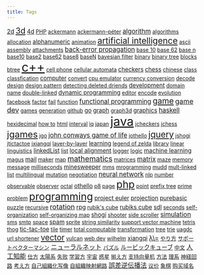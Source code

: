 ```yaml
---
title: Tags
---
```


<script type="text/javascript">
$(document).ready(function() {
	$('#tag-list a').each(function() {
		$(this).css('color', '#'+(0x1000000+(Math.random())*0xffffff).toString(16).substr(1,6));
	})
});
</script>

<div id="tag-list">
<a style="font-size: 110%" href="../tags/2d.html">2d</a> <a style="font-size: 150%" href="../tags/3d.html">3d</a> <a style="font-size: 110%" href="../tags/4d.html">4d</a> <a style="font-size: 100%" href="../tags/PHP.html">PHP</a> <a style="font-size: 100%" href="../tags/ackermann.html">ackermann</a> <a style="font-size: 100%" href="../tags/ackermann%E2%80%93p%C3%A9ter.html">ackermann–péter</a> <a style="font-size: 120%" href="../tags/algorithm.html">algorithm</a> <a style="font-size: 100%" href="../tags/algorithms.html">algorithms</a> <a style="font-size: 100%" href="../tags/allocation.html">allocation</a> <a style="font-size: 110%" href="../tags/alphanumeric.html">alphanumeric</a> <a style="font-size: 100%" href="../tags/animation.html">animation</a> <a style="font-size: 160%" href="../tags/artificial%20intelligence.html">artificial intelligence</a> <a style="font-size: 100%" href="../tags/ascii.html">ascii</a> <a style="font-size: 100%" href="../tags/assembly.html">assembly</a> <a style="font-size: 100%" href="../tags/attachments.html">attachments</a> <a style="font-size: 120%" href="../tags/back-error%20propagation.html">back-error propagation</a> <a style="font-size: 100%" href="../tags/base%2010.html">base 10</a> <a style="font-size: 100%" href="../tags/base%2062.html">base 62</a> <a style="font-size: 100%" href="../tags/base%20n.html">base n</a> <a style="font-size: 100%" href="../tags/base10.html">base10</a> <a style="font-size: 100%" href="../tags/base2.html">base2</a> <a style="font-size: 100%" href="../tags/base62.html">base62</a> <a style="font-size: 100%" href="../tags/base8.html">base8</a> <a style="font-size: 100%" href="../tags/baseN.html">baseN</a> <a style="font-size: 100%" href="../tags/bayesian%20filter.html">bayesian filter</a> <a style="font-size: 100%" href="../tags/binary.html">binary</a> <a style="font-size: 100%" href="../tags/binary%20tree.html">binary tree</a> <a style="font-size: 100%" href="../tags/blocks.html">blocks</a> <a style="font-size: 100%" href="../tags/btree.html">btree</a> <a style="font-size: 230%" href="../tags/c%2B%2B.html">c++</a> <a style="font-size: 100%" href="../tags/cell%20phone.html">cell phone</a> <a style="font-size: 100%" href="../tags/cellular%20automata.html">cellular automata</a> <a style="font-size: 110%" href="../tags/checkers.html">checkers</a> <a style="font-size: 110%" href="../tags/chess.html">chess</a> <a style="font-size: 100%" href="../tags/chinese.html">chinese</a> <a style="font-size: 100%" href="../tags/class.html">class</a> <a style="font-size: 100%" href="../tags/classfication.html">classfication</a> <a style="font-size: 110%" href="../tags/computer.html">computer</a> <a style="font-size: 100%" href="../tags/convert.html">convert</a> <a style="font-size: 100%" href="../tags/cpu%20emulator.html">cpu emulator</a> <a style="font-size: 100%" href="../tags/currency%20conversion.html">currency conversion</a> <a style="font-size: 100%" href="../tags/decode.html">decode</a> <a style="font-size: 100%" href="../tags/design.html">design</a> <a style="font-size: 100%" href="../tags/design%20pattern.html">design pattern</a> <a style="font-size: 100%" href="../tags/detecting%20deleted%20driends.html">detecting deleted driends</a> <a style="font-size: 110%" href="../tags/development.html">development</a> <a style="font-size: 100%" href="../tags/domain%20name.html">domain name</a> <a style="font-size: 100%" href="../tags/double-linked.html">double-linked</a> <a style="font-size: 110%" href="../tags/dynamic%20programming.html">dynamic programming</a> <a style="font-size: 100%" href="../tags/editor.html">editor</a> <a style="font-size: 100%" href="../tags/encode.html">encode</a> <a style="font-size: 100%" href="../tags/evolution.html">evolution</a> <a style="font-size: 100%" href="../tags/facebook.html">facebook</a> <a style="font-size: 100%" href="../tags/factor.html">factor</a> <a style="font-size: 100%" href="../tags/fail.html">fail</a> <a style="font-size: 100%" href="../tags/function.html">function</a> <a style="font-size: 120%" href="../tags/functional%20programming.html">functional programming</a> <a style="font-size: 150%" href="../tags/game.html">game</a> <a style="font-size: 130%" href="../tags/game%20dev.html">game dev</a> <a style="font-size: 100%" href="../tags/games.html">games</a> <a style="font-size: 100%" href="../tags/generation.html">generation</a> <a style="font-size: 100%" href="../tags/github.html">github</a> <a style="font-size: 110%" href="../tags/go.html">go</a> <a style="font-size: 110%" href="../tags/graph.html">graph</a> <a style="font-size: 100%" href="../tags/graph3d.html">graph3d</a> <a style="font-size: 110%" href="../tags/graphics.html">graphics</a> <a style="font-size: 120%" href="../tags/haskell.html">haskell</a> <a style="font-size: 100%" href="../tags/hexidecimal.html">hexidecimal</a> <a style="font-size: 100%" href="../tags/how%20to.html">how to</a> <a style="font-size: 100%" href="../tags/html.html">html</a> <a style="font-size: 100%" href="../tags/interval.html">interval</a> <a style="font-size: 100%" href="../tags/iq.html">iq</a> <a style="font-size: 100%" href="../tags/japan.html">japan</a> <a style="font-size: 230%" href="../tags/java.html">java</a> <a style="font-size: 100%" href="../tags/jcheckers.html">jcheckers</a> <a style="font-size: 100%" href="../tags/jchess.html">jchess</a> <a style="font-size: 170%" href="../tags/jgames.html">jgames</a> <a style="font-size: 100%" href="../tags/jgo.html">jgo</a> <a style="font-size: 120%" href="../tags/john%20conways%20game%20of%20life.html">john conways game of life</a> <a style="font-size: 100%" href="../tags/jothello.html">jothello</a> <a style="font-size: 160%" href="../tags/jquery.html">jquery</a> <a style="font-size: 100%" href="../tags/jshogi.html">jshogi</a> <a style="font-size: 100%" href="../tags/jtictactoe.html">jtictactoe</a> <a style="font-size: 100%" href="../tags/jxiangqi.html">jxiangqi</a> <a style="font-size: 100%" href="../tags/layer-by-layer.html">layer-by-layer</a> <a style="font-size: 110%" href="../tags/learning.html">learning</a> <a style="font-size: 100%" href="../tags/legend%20of%20zelda.html">legend of zelda</a> <a style="font-size: 100%" href="../tags/library.html">library</a> <a style="font-size: 100%" href="../tags/linear.html">linear</a> <a style="font-size: 100%" href="../tags/linguistics.html">linguistics</a> <a style="font-size: 110%" href="../tags/linkedList.html">linkedList</a> <a style="font-size: 100%" href="../tags/list.html">list</a> <a style="font-size: 110%" href="../tags/local%20alignment.html">local alignment</a> <a style="font-size: 100%" href="../tags/logger.html">logger</a> <a style="font-size: 100%" href="../tags/logic.html">logic</a> <a style="font-size: 110%" href="../tags/machine%20learning.html">machine learning</a> <a style="font-size: 100%" href="../tags/magus.html">magus</a> <a style="font-size: 110%" href="../tags/mail.html">mail</a> <a style="font-size: 100%" href="../tags/maker.html">maker</a> <a style="font-size: 100%" href="../tags/map.html">map</a> <a style="font-size: 140%" href="../tags/mathematics.html">mathematics</a> <a style="font-size: 100%" href="../tags/matrices.html">matrices</a> <a style="font-size: 120%" href="../tags/matrix.html">matrix</a> <a style="font-size: 100%" href="../tags/maze.html">maze</a> <a style="font-size: 100%" href="../tags/memory.html">memory</a> <a style="font-size: 100%" href="../tags/message.html">message</a> <a style="font-size: 100%" href="../tags/milliseconds.html">milliseconds</a> <a style="font-size: 110%" href="../tags/minesweeper.html">minesweeper</a> <a style="font-size: 100%" href="../tags/mms.html">mms</a> <a style="font-size: 100%" href="../tags/mrogramming.html">mrogramming</a> <a style="font-size: 100%" href="../tags/mudd.html">mudd</a> <a style="font-size: 100%" href="../tags/mult-linked%20list.html">mult-linked list</a> <a style="font-size: 100%" href="../tags/multilingual.html">multilingual</a> <a style="font-size: 100%" href="../tags/mutation.html">mutation</a> <a style="font-size: 100%" href="../tags/negotiation.html">negotiation</a> <a style="font-size: 120%" href="../tags/neural%20network.html">neural network</a> <a style="font-size: 100%" href="../tags/nlp.html">nlp</a> <a style="font-size: 100%" href="../tags/number.html">number</a> <a style="font-size: 100%" href="../tags/observable.html">observable</a> <a style="font-size: 100%" href="../tags/observer.html">observer</a> <a style="font-size: 100%" href="../tags/octal.html">octal</a> <a style="font-size: 110%" href="../tags/othello.html">othello</a> <a style="font-size: 100%" href="../tags/p8.html">p8</a> <a style="font-size: 100%" href="../tags/page.html">page</a> <a style="font-size: 190%" href="../tags/php.html">php</a> <a style="font-size: 100%" href="../tags/point.html">point</a> <a style="font-size: 100%" href="../tags/prefix%20tree.html">prefix tree</a> <a style="font-size: 100%" href="../tags/prime.html">prime</a> <a style="font-size: 100%" href="../tags/problem.html">problem</a> <a style="font-size: 190%" href="../tags/programming.html">programming</a> <a style="font-size: 110%" href="../tags/project%20euler.html">project euler</a> <a style="font-size: 110%" href="../tags/projection.html">projection</a> <a style="font-size: 110%" href="../tags/purebasic.html">purebasic</a> <a style="font-size: 100%" href="../tags/puzzle.html">puzzle</a> <a style="font-size: 100%" href="../tags/recursive.html">recursive</a> <a style="font-size: 130%" href="../tags/rotation.html">rotation</a> <a style="font-size: 110%" href="../tags/rpg.html">rpg</a> <a style="font-size: 100%" href="../tags/rubik%27s%20cube.html">rubik's cube</a> <a style="font-size: 110%" href="../tags/rubiks%20cube.html">rubiks cube</a> <a style="font-size: 110%" href="../tags/sdl.html">sdl</a> <a style="font-size: 100%" href="../tags/seconds.html">seconds</a> <a style="font-size: 100%" href="../tags/self-organization.html">self-organization</a> <a style="font-size: 100%" href="../tags/self-organizing%20map.html">self-organizing map</a> <a style="font-size: 110%" href="../tags/shogi.html">shogi</a> <a style="font-size: 100%" href="../tags/shooter.html">shooter</a> <a style="font-size: 100%" href="../tags/side%20scroller.html">side scroller</a> <a style="font-size: 120%" href="../tags/simulation.html">simulation</a> <a style="font-size: 100%" href="../tags/sms.html">sms</a> <a style="font-size: 100%" href="../tags/smtp.html">smtp</a> <a style="font-size: 100%" href="../tags/space.html">space</a> <a style="font-size: 110%" href="../tags/spam.html">spam</a> <a style="font-size: 100%" href="../tags/sprite.html">sprite</a> <a style="font-size: 100%" href="../tags/string%20similarity.html">string similarity</a> <a style="font-size: 100%" href="../tags/support%20vector%20machine.html">support vector machine</a> <a style="font-size: 100%" href="../tags/tetris.html">tetris</a> <a style="font-size: 100%" href="../tags/thog.html">thog</a> <a style="font-size: 110%" href="../tags/tic-tac-toe.html">tic-tac-toe</a> <a style="font-size: 100%" href="../tags/tile.html">tile</a> <a style="font-size: 100%" href="../tags/timer.html">timer</a> <a style="font-size: 100%" href="../tags/total%20computable.html">total computable</a> <a style="font-size: 100%" href="../tags/transformation.html">transformation</a> <a style="font-size: 100%" href="../tags/tree.html">tree</a> <a style="font-size: 100%" href="../tags/trie.html">trie</a> <a style="font-size: 100%" href="../tags/uagdc.html">uagdc</a> <a style="font-size: 100%" href="../tags/url%20shortener.html">url shortener</a> <a style="font-size: 150%" href="../tags/vector.html">vector</a> <a style="font-size: 100%" href="../tags/vulcan.html">vulcan</a> <a style="font-size: 100%" href="../tags/web%20dev.html">web dev</a> <a style="font-size: 100%" href="../tags/wilhelm.html">wilhelm</a> <a style="font-size: 110%" href="../tags/xiangqi.html">xiangqi</a> <a style="font-size: 120%" href="../tags/%CE%BB%5C%3D.html">λ\=</a> <a style="font-size: 100%" href="../tags/%E3%82%84%E3%82%8A%E6%96%B9.html">やり方</a> <a style="font-size: 100%" href="../tags/%E3%82%B5%E3%83%9D%E3%83%BC%E3%83%88%E3%83%99%E3%82%AF%E3%82%BF%E3%83%BC%E3%83%9E%E3%82%B7%E3%83%B3.html">サポートベクターマシン</a> <a style="font-size: 120%" href="../tags/%E3%83%8B%E3%83%A5%E3%83%BC%E3%83%A9%E3%83%AB%E3%83%8D%E3%83%83%E3%83%88.html">ニューラルネット</a> <a style="font-size: 100%" href="../tags/%E3%83%91%E3%82%BA%E3%83%AB.html">パズル</a> <a style="font-size: 110%" href="../tags/%E3%83%AB%E3%83%BC%E3%83%93%E3%83%83%E3%82%AF%E3%82%AD%E3%83%A5%E3%83%BC%E3%83%96.html">ルービックキューブ</a> <a style="font-size: 100%" href="../tags/%E4%B8%AD%E6%96%87.html">中文</a> <a style="font-size: 120%" href="../tags/%E4%BA%BA%E5%B7%A5%E7%9F%A5%E8%83%BD.html">人工知能</a> <a style="font-size: 100%" href="../tags/%E4%BB%95%E6%96%B9.html">仕方</a> <a style="font-size: 100%" href="../tags/%E5%A4%AA%E9%99%BD%E7%B3%BB.html">太陽系</a> <a style="font-size: 100%" href="../tags/%E5%A4%B1%E8%B4%A5.html">失败</a> <a style="font-size: 100%" href="../tags/%E5%AD%A6%E7%BF%92%E6%96%B9.html">学習方</a> <a style="font-size: 100%" href="../tags/%E5%AE%87%E5%AE%99.html">宇宙</a> <a style="font-size: 100%" href="../tags/%E6%83%91%E6%98%9F.html">惑星</a> <a style="font-size: 100%" href="../tags/%E6%8F%83%E3%81%88%E6%96%B9.html">揃え方</a> <a style="font-size: 100%" href="../tags/%E6%94%AF%E6%8C%81%E5%90%91%E9%87%8F%E6%9C%BA.html">支持向量机</a> <a style="font-size: 100%" href="../tags/%E6%96%B9%E6%B3%95.html">方法</a> <a style="font-size: 100%" href="../tags/%E7%90%86%E7%B3%BB.html">理系</a> <a style="font-size: 100%" href="../tags/%E7%A5%9E%E7%B5%8C%E5%9B%9E%E8%B7%AF.html">神経回路</a> <a style="font-size: 100%" href="../tags/%E8%80%83%E3%81%88%E6%96%B9.html">考え方</a> <a style="font-size: 100%" href="../tags/%E8%87%AA%E5%B7%B1%E7%B5%84%E7%B9%94%E5%8C%96%E5%86%99%E5%83%8F.html">自己組織化写像</a> <a style="font-size: 100%" href="../tags/%E8%87%AA%E7%B5%84%E7%B9%94%E6%98%A0%E5%B0%84%E7%B6%B2%E8%B7%AF.html">自組織映射網路</a> <a style="font-size: 120%" href="../tags/%E8%AA%A4%E5%B7%AE%E9%80%86%E4%BC%9D%E6%92%AD%E6%B3%95.html">誤差逆伝播法</a> <a style="font-size: 100%" href="../tags/%E8%AE%AE%E4%BB%B7.html">议价</a> <a style="font-size: 100%" href="../tags/%E8%B1%A1%E6%A3%8B.html">象棋</a> <a style="font-size: 100%" href="../tags/%E8%B4%AD%E4%B9%B0%E5%9F%9F%E5%90%8D.html">购买域名</a>


</div>